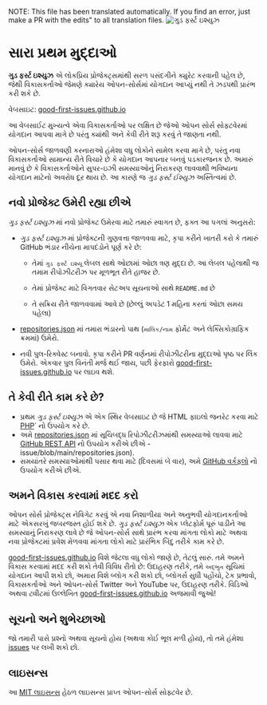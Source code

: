 NOTE: This file has been translated automatically. If you find an error, just make a PR with the edits" to all translation files.
 ![ગુડ ફર્સ્ટ ઇશ્યુઝ](../assets/github/social-preview.png)

# સારા પ્રથમ મુદ્દાઓ

**ગુડ ફર્સ્ટ ઇશ્યુઝ** એ લોકપ્રિય પ્રોજેક્ટ્સમાંથી સરળ પસંદગીને ક્યુરેટ કરવાની પહેલ છે, જેથી વિકાસકર્તાઓ જેમણે ક્યારેય ઓપન-સોર્સમાં યોગદાન આપ્યું નથી તે ઝડપથી પ્રારંભ કરી શકે છે.

વેબસાઇટ: [good-first-issues.github.io](https://good-first-issues.github.io)

આ વેબસાઈટ મુખ્યત્વે એવા વિકાસકર્તાઓ પર લક્ષિત છે જેઓ ઓપન સોર્સ સોફ્ટવેરમાં યોગદાન આપવા માગે છે પરંતુ ક્યાંથી અને કેવી રીતે શરૂ કરવું તે જાણતા નથી.

ઓપન-સોર્સ જાળવણી કરનારાઓ હંમેશા વધુ લોકોને સામેલ કરવા માગે છે, પરંતુ નવા વિકાસકર્તાઓ સામાન્ય રીતે વિચારે છે કે યોગદાન આપનાર બનવું પડકારજનક છે. અમારું માનવું છે કે વિકાસકર્તાઓને સુપર-ઇઝી સમસ્યાઓનું નિરાકરણ લાવવાથી ભવિષ્યના યોગદાન માટેનો અવરોધ દૂર થાય છે. આ કારણે જ *ગુડ ફર્સ્ટ ઈશ્યુઝ* અસ્તિત્વમાં છે.

## નવો પ્રોજેક્ટ ઉમેરી રહ્યા છીએ

*ગુડ ફર્સ્ટ ઇશ્યુઝ* માં નવો પ્રોજેક્ટ ઉમેરવા માટે તમારું સ્વાગત છે, ફક્ત આ પગલાં અનુસરો:

- *ગુડ ફર્સ્ટ ઇશ્યુઝ* માં પ્રોજેક્ટની ગુણવત્તા જાળવવા માટે, કૃપા કરીને ખાતરી કરો કે તમારું GitHub ભંડાર નીચેના માપદંડોને પૂર્ણ કરે છે:

     - તેમાં `ગુડ ફર્સ્ટ ઇશ્યૂ` લેબલ સાથે ઓછામાં ઓછા ત્રણ મુદ્દા છે. આ લેબલ પહેલાથી જ તમામ રીપોઝીટરીઝ પર મૂળભૂત રીતે હાજર છે.

     - તેમાં પ્રોજેક્ટ માટે વિગતવાર સેટઅપ સૂચનાઓ સાથે `README.md` છે

     - તે સક્રિય રીતે જાળવવામાં આવે છે (છેલ્લું અપડેટ 1 મહિના કરતાં ઓછા સમય પહેલા)

- [repositories.json](https://github.com/gomzyakov/good-first-issue/blob/main/repositories.json) માં તમારા ભંડારનો પાથ (`માલિક/નામ` ફોર્મેટ અને લેક્સિકોગ્રાફિક ક્રમમાં) ઉમેરો.

- નવી પુલ-રિક્વેસ્ટ બનાવો. કૃપા કરીને PR વર્ણનમાં રીપોઝીટરીના મુદ્દાઓ પૃષ્ઠ પર લિંક ઉમેરો. એકવાર પુલ વિનંતી મર્જ થઈ જાય, પછી ફેરફારો [good-first-issues.github.io](https://good-first-issues.github.io) પર લાઇવ થશે.

## તે કેવી રીતે કામ કરે છે?

- પ્રથમ *ગુડ ફર્સ્ટ ઇશ્યુઝ* એ એક સ્થિર વેબસાઇટ છે જે HTML ફાઇલો જનરેટ કરવા માટે [PHP](https://www.php.net)` નો ઉપયોગ કરે છે.
- અમે [repositories.json](https://github.com/gomzyakov/good-first) માં સૂચિબદ્ધ રિપોઝીટરીઝમાંથી સમસ્યાઓ લાવવા માટે [GitHub REST API](https://docs.github.com/en/rest) નો ઉપયોગ કરીએ છીએ -issue/blob/main/repositories.json).
- સમયાંતરે સમસ્યાઓમાંથી પસાર થવા માટે (દિવસમાં બે વાર), અમે [GitHub વર્કફ્લો](https://docs.github.com/en/actions/using-workflows) નો ઉપયોગ કરીએ છીએ.

## અમને વિકાસ કરવામાં મદદ કરો

ઓપન સોર્સ પ્રોજેક્ટ્સ નેવિગેટ કરવું એ નવા નિશાળીયા અને અનુભવી યોગદાનકર્તાઓ માટે એકસરખું જબરજસ્ત હોઈ શકે છે. *ગુડ ફર્સ્ટ ઇશ્યુઝ* એક પ્લેટફોર્મ પૂરું પાડીને આ સમસ્યાનું નિરાકરણ લાવે છે જે ઓપન-સોર્સ સાથે પ્રારંભ કરવા માંગતા લોકો માટે અથવા નવા પ્રોજેક્ટમાં પ્રવેશ મેળવવા માંગતા લોકો માટે પ્રારંભિક બિંદુ તરીકે કામ કરે છે.

[good-first-issues.github.io](https://good-first-issues.github.io) વિશે જેટલા વધુ લોકો જાણે છે, તેટલું સારું. તમે અમને વિકાસ કરવામાં મદદ કરી શકો તેવી વિવિધ રીતો છે: ઉદાહરણ તરીકે, તમે `અદ્ભુત` સૂચિમાં યોગદાન આપી શકો છો, અમારા વિશે બ્લોગ કરી શકો છો, બ્લોગર્સ સુધી પહોંચો, ટેક પ્રભાવો, વિકાસકર્તાઓ અને ઓપન-સોર્સ Twitter અને YouTube પર, ઉદાહરણ તરીકે. વિડિઓ અથવા ટ્વીટમાં ઉલ્લેખિત [good-first-issues.github.io](https://good-first-issues.github.io) અજમાવી જુઓ!

## સૂચનો અને શુભેચ્છાઓ

જો તમારી પાસે પ્રશ્નો અથવા સૂચનો હોય (અથવા કોઈ ભૂલ મળી હોય), તો તમે હંમેશા [issues](https://github.com/good-first-issues/good-first-issues.github.io/issues) પર લખી શકો છો.

## લાઇસન્સ

આ [MIT લાઇસન્સ](https://github.com/good-first-issues/good-first-issues.github.io/blob/main/LICENSE) હેઠળ લાઇસન્સ પ્રાપ્ત ઓપન-સોર્સ સોફ્ટવેર છે.
